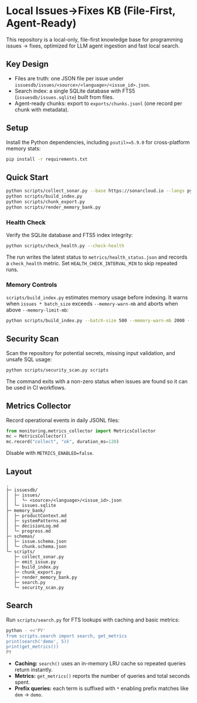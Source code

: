 # Local Issues→Fixes KB (File-First, Agent-Ready)

This repository is a local-only, file-first knowledge base for programming issues → fixes, optimized for LLM agent ingestion and fast local search.

## Key Design
- Files are truth: one JSON file per issue under `issuesdb/issues/<source>/<language>/<issue_id>.json`.
- Search index: a single SQLite database with FTS5 (`issuesdb/issues.sqlite`) built from files.
- Agent-ready chunks: export to `exports/chunks.jsonl` (one record per chunk with metadata).

## Setup
Install the Python dependencies, including `psutil>=5.9.0` for cross-platform memory stats:

```bash
pip install -r requirements.txt
```

## Quick Start
```bash
python scripts/collect_sonar.py --base https://sonarcloud.io --langs py --limit 200
python scripts/build_index.py
python scripts/chunk_export.py
python scripts/render_memory_bank.py
```

### Health Check

Verify the SQLite database and FTS5 index integrity:

```bash
python scripts/check_health.py --check-health
```

The run writes the latest status to `metrics/health_status.json` and records a
`check_health` metric. Set `HEALTH_CHECK_INTERVAL_MIN` to skip repeated runs.

### Memory Controls

`scripts/build_index.py` estimates memory usage before indexing. It warns when
`issues * batch_size` exceeds `--memory-warn-mb` and aborts when above
`--memory-limit-mb`:

```bash
python scripts/build_index.py --batch-size 500 --memory-warn-mb 2000 --memory-limit-mb 4000
```

## Security Scan

Scan the repository for potential secrets, missing input validation, and unsafe SQL usage:

```bash
python scripts/security_scan.py scripts
```

The command exits with a non-zero status when issues are found so it can be used in CI workflows.

## Metrics Collector

Record operational events in daily JSONL files:

```python
from monitoring.metrics_collector import MetricsCollector
mc = MetricsCollector()
mc.record("collect", "ok", duration_ms=120)
```

Disable with `METRICS_ENABLED=false`.

## Layout
```
.
├─ issuesdb/
│  ├─ issues/
│  │  └─ <source>/<language>/<issue_id>.json
│  └─ issues.sqlite
├─ memory_bank/
│  ├─ productContext.md
│  ├─ systemPatterns.md
│  ├─ decisionLog.md
│  └─ progress.md
├─ schemas/
│  ├─ issue.schema.json
│  └─ chunk.schema.json
└─ scripts/
   ├─ collect_sonar.py
   ├─ emit_issue.py
   ├─ build_index.py
   ├─ chunk_export.py
   ├─ render_memory_bank.py
   ├─ search.py
   └─ security_scan.py
```

## Search

Run `scripts/search.py` for FTS lookups with caching and basic metrics:

```bash
python - <<'PY'
from scripts.search import search, get_metrics
print(search('demo', 5))
print(get_metrics())
PY
```

- **Caching:** `search()` uses an in-memory LRU cache so repeated queries return instantly.
- **Metrics:** `get_metrics()` reports the number of queries and total seconds spent.
- **Prefix queries:** each term is suffixed with `*` enabling prefix matches like `dem` → `demo`.
